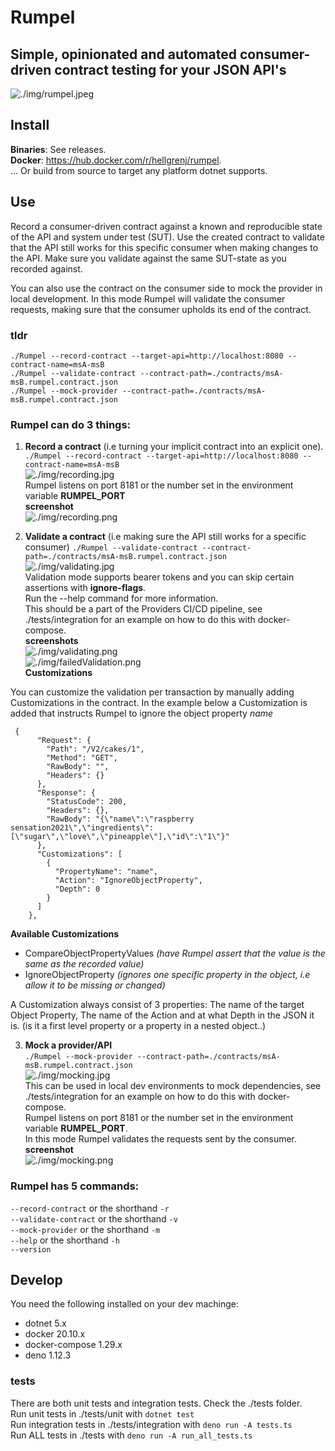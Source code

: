 # Rumpel
## Simple, opinionated and automated consumer-driven contract testing for your JSON API's


![./img/rumpel.jpeg](./img/rumpel.jpeg)

## Install   
**Binaries**: See releases.  
**Docker**:   https://hub.docker.com/r/hellgrenj/rumpel.  
... Or build from source to target any platform dotnet supports.  

## Use


Record a consumer-driven contract against a known and reproducible state of the API and system under test (SUT). Use the created contract to validate that the API still works for this specific consumer when making changes to the API. Make sure you validate against the same SUT-state as you recorded against.  

You can also use the contract on the consumer side to mock the provider in local development. In this mode Rumpel will validate the consumer requests, making sure that the consumer upholds its end of the contract.  

### tldr
``./Rumpel --record-contract --target-api=http://localhost:8080 --contract-name=msA-msB``  
``./Rumpel --validate-contract --contract-path=./contracts/msA-msB.rumpel.contract.json``  
``./Rumpel --mock-provider --contract-path=./contracts/msA-msB.rumpel.contract.json``  
### Rumpel can do **3** things:     
 1. **Record a contract** (i.e turning your implicit contract into an explicit one).   
``./Rumpel --record-contract --target-api=http://localhost:8080 --contract-name=msA-msB``  
![./img/recording.jpg](./img/recording.jpg)   
Rumpel listens on port 8181 or the number set in the environment variable **RUMPEL_PORT**   
**screenshot**   
![./img/recording.png](./img/recording.png)  

2. **Validate a contract** (i.e making sure the API still works for a specific consumer)   ``./Rumpel --validate-contract --contract-path=./contracts/msA-msB.rumpel.contract.json``  
![./img/validating.jpg](./img/validating.jpg)     
Validation mode supports bearer tokens and you can skip certain assertions with   **ignore-flags**.     
Run the --help command for more information.   
This should be a part of the Providers CI/CD pipeline, see ./tests/integration for an example on how to do this with docker-compose.  
**screenshots**  
![./img/validating.png](./img/validating.png)  
![./img/failedValidation.png](./img/failedValidation.png)   
**Customizations**  

You can customize the validation per transaction by manually adding Customizations in the contract. In the example below a Customization is added that instructs Rumpel to ignore the object property *name*
```
 {
      "Request": {
        "Path": "/V2/cakes/1",
        "Method": "GET",
        "RawBody": "",
        "Headers": {}
      },
      "Response": {
        "StatusCode": 200,
        "Headers": {},
        "RawBody": "{\"name\":\"raspberry sensation2021\",\"ingredients\":[\"sugar\",\"love\",\"pineapple\"],\"id\":\"1\"}"
      },
      "Customizations": [
        {
          "PropertyName": "name",
          "Action": "IgnoreObjectProperty",
          "Depth": 0
        }
      ]
    },
```

**Available Customizations**
- CompareObjectPropertyValues *(have Rumpel assert that the value is the same as the recorded value)*
- IgnoreObjectProperty *(ignores one specific property in the object, i.e allow it to be missing or changed)*

A Customization always consist of 3 properties: The name of the target Object Property, The name of the Action and at what Depth in the JSON it is. (is it a first level property or a property in a nested object..)

3. **Mock a provider/API**  
``./Rumpel --mock-provider --contract-path=./contracts/msA-msB.rumpel.contract.json``   
![./img/mocking.jpg](./img/mocking.jpg)  
This can be used in local dev environments to mock dependencies, see ./tests/integration for an example on how to do this with docker-compose.  
Rumpel listens on port 8181 or the number set in the environment variable **RUMPEL_PORT**.    
In this mode Rumpel validates the requests sent by the consumer.  
**screenshot**  
![./img/mocking.png](./img/mocking.png) 

### Rumpel has 5 commands:

``--record-contract`` or the shorthand ``-r``  
``--validate-contract`` or the shorthand ``-v``  
``--mock-provider`` or the shorthand ``-m``  
``--help`` or the shorthand ``-h``  
``--version``   

## Develop 

You need the following installed on your dev machinge:  
* dotnet 5.x
* docker 20.10.x
* docker-compose 1.29.x
* deno 1.12.3

### tests
There are both unit tests and integration tests. Check the ./tests folder.    
Run unit tests in ./tests/unit with ``dotnet test``   
Run integration tests in ./tests/integration with ``deno run -A tests.ts``   
Run ALL tests in ./tests with ``deno run -A run_all_tests.ts`` 



